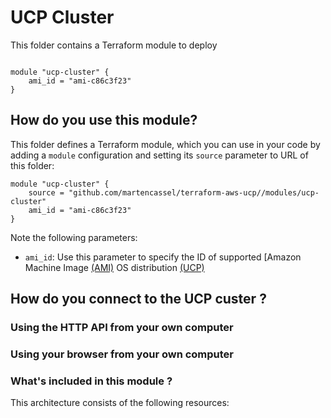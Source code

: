 # UCP Cluster

This folder contains a Terraform module to deploy 
```

module "ucp-cluster" {
    ami_id = "ami-c86c3f23"
}

```

## How do you use this module?

This folder defines a Terraform module, which you can use in your code by adding a `module` configuration and setting its `source` parameter to URL of this folder:

```hcl
module "ucp-cluster" {
    source = "github.com/martencassel/terraform-aws-ucp//modules/ucp-cluster"
    ami_id = "ami-c86c3f23"
}
```

Note the following parameters:

* `ami_id`: Use this parameter to specify the ID of supported [Amazon Machine Image
  [(AMI)](http://docs.aws.amazon.com/AWSEC2/latest/UserGuide/AMIs.html) OS distribution [(UCP)](https://success.docker.com/article/compatibility-matrix)

## How do you connect to the UCP custer ? 

### Using the HTTP API from your own computer

### Using your browser from your own computer

### What's included in this module ? 

This architecture consists of the following resources:


